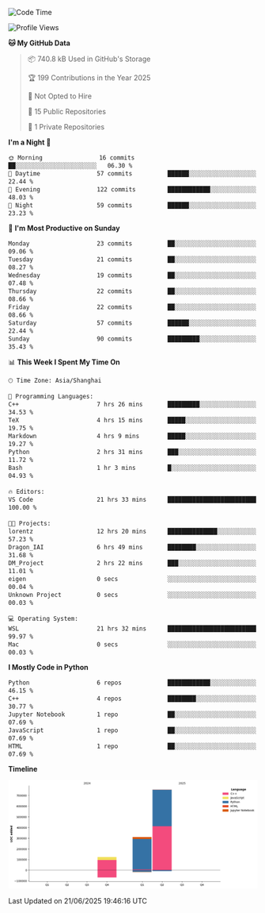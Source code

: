 <!--START_SECTION:waka-->
![Code Time](http://img.shields.io/badge/Code%20Time-315%20hrs%2025%20mins-blue)

![Profile Views](http://img.shields.io/badge/Profile%20Views-1-blue)

**🐱 My GitHub Data** 

> 📦 740.8 kB Used in GitHub's Storage 
 > 
> 🏆 199 Contributions in the Year 2025
 > 
> 🚫 Not Opted to Hire
 > 
> 📜 15 Public Repositories 
 > 
> 🔑 1 Private Repositories 
 > 
**I'm a Night 🦉** 

```text
🌞 Morning                16 commits          ██░░░░░░░░░░░░░░░░░░░░░░░   06.30 % 
🌆 Daytime                57 commits          ██████░░░░░░░░░░░░░░░░░░░   22.44 % 
🌃 Evening                122 commits         ████████████░░░░░░░░░░░░░   48.03 % 
🌙 Night                  59 commits          ██████░░░░░░░░░░░░░░░░░░░   23.23 % 
```
📅 **I'm Most Productive on Sunday** 

```text
Monday                   23 commits          ██░░░░░░░░░░░░░░░░░░░░░░░   09.06 % 
Tuesday                  21 commits          ██░░░░░░░░░░░░░░░░░░░░░░░   08.27 % 
Wednesday                19 commits          ██░░░░░░░░░░░░░░░░░░░░░░░   07.48 % 
Thursday                 22 commits          ██░░░░░░░░░░░░░░░░░░░░░░░   08.66 % 
Friday                   22 commits          ██░░░░░░░░░░░░░░░░░░░░░░░   08.66 % 
Saturday                 57 commits          ██████░░░░░░░░░░░░░░░░░░░   22.44 % 
Sunday                   90 commits          █████████░░░░░░░░░░░░░░░░   35.43 % 
```


📊 **This Week I Spent My Time On** 

```text
🕑︎ Time Zone: Asia/Shanghai

💬 Programming Languages: 
C++                      7 hrs 26 mins       █████████░░░░░░░░░░░░░░░░   34.53 % 
TeX                      4 hrs 15 mins       █████░░░░░░░░░░░░░░░░░░░░   19.75 % 
Markdown                 4 hrs 9 mins        █████░░░░░░░░░░░░░░░░░░░░   19.27 % 
Python                   2 hrs 31 mins       ███░░░░░░░░░░░░░░░░░░░░░░   11.72 % 
Bash                     1 hr 3 mins         █░░░░░░░░░░░░░░░░░░░░░░░░   04.93 % 

🔥 Editors: 
VS Code                  21 hrs 33 mins      █████████████████████████   100.00 % 

🐱‍💻 Projects: 
lorentz                  12 hrs 20 mins      ██████████████░░░░░░░░░░░   57.23 % 
Dragon_IAI               6 hrs 49 mins       ████████░░░░░░░░░░░░░░░░░   31.68 % 
DM_Project               2 hrs 22 mins       ███░░░░░░░░░░░░░░░░░░░░░░   11.01 % 
eigen                    0 secs              ░░░░░░░░░░░░░░░░░░░░░░░░░   00.04 % 
Unknown Project          0 secs              ░░░░░░░░░░░░░░░░░░░░░░░░░   00.03 % 

💻 Operating System: 
WSL                      21 hrs 32 mins      █████████████████████████   99.97 % 
Mac                      0 secs              ░░░░░░░░░░░░░░░░░░░░░░░░░   00.03 % 
```

**I Mostly Code in Python** 

```text
Python                   6 repos             ████████████░░░░░░░░░░░░░   46.15 % 
C++                      4 repos             ████████░░░░░░░░░░░░░░░░░   30.77 % 
Jupyter Notebook         1 repo              ██░░░░░░░░░░░░░░░░░░░░░░░   07.69 % 
JavaScript               1 repo              ██░░░░░░░░░░░░░░░░░░░░░░░   07.69 % 
HTML                     1 repo              ██░░░░░░░░░░░░░░░░░░░░░░░   07.69 % 
```



**Timeline**

![Lines of Code chart](https://raw.githubusercontent.com/LorenzLorentz/LorenzLorentz/main/assets/bar_graph.png)


 Last Updated on 21/06/2025 19:46:16 UTC
<!--END_SECTION:waka-->